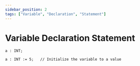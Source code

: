 ```yaml
---
sidebar_position: 2
tags: ["Variable", "Declaration", "Statement"]
---
```


# Variable Declaration Statement

```iecst
a : INT;
```

```iecst
a : INT := 5;   // Initialize the variable to a value
```
